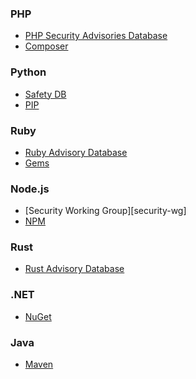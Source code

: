 ### PHP
- [PHP Security Advisories Database][security-advisories]
- [Composer][composer]
### Python
- [Safety DB][safety-db]
- [PIP][pip]
### Ruby
- [Ruby Advisory Database][ruby-advisory]
- [Gems][ruby-gems]
### Node.js
- [Security Working Group][security-wg]
- [NPM][npm]
### Rust
- [Rust Advisory Database][rust]
### .NET
- [NuGet][nuget]
### Java
- [Maven][maven]

[security-advisories]: https://github.com/FriendsOfPHP/security-advisories
[composer]: https://github.com/advisories?query=ecosystem%3Acomposer
[safety-db]: https://github.com/pyupio/safety-db
[pip]: https://github.com/advisories?query=ecosystem%3Apip
[ruby-advisory]: https://github.com/rubysec/ruby-advisory-db
[ruby-gems]: https://github.com/advisories?query=ecosystem%3Arubygems
[nodejs]: https://github.com/nodejs/security-wg
[npm]: https://github.com/advisories?query=ecosystem%3Anpm
[rust]: https://github.com/RustSec/advisory-db
[nuget]: https://github.com/advisories?query=ecosystem%3Anuget
[maven]: https://github.com/advisories?query=ecosystem%3Amaven
